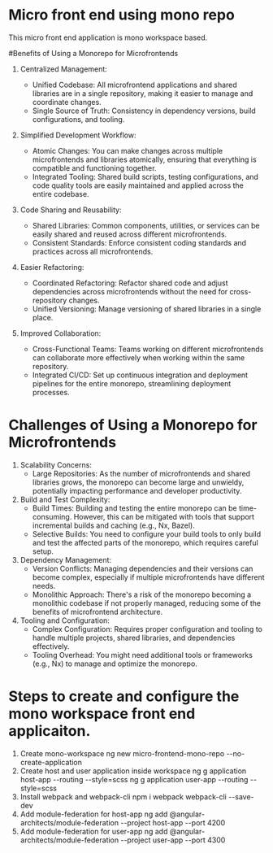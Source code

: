 # Micro front end using mono repo
This micro front end application is mono workspace based. 

#Benefits of Using a Monorepo for Microfrontends
1. Centralized Management:
    * Unified Codebase: All microfrontend applications and shared libraries are in a single repository, making it easier to manage and coordinate changes.
    * Single Source of Truth: Consistency in dependency versions, build configurations, and tooling.

2. Simplified Development Workflow:
    * Atomic Changes: You can make changes across multiple microfrontends and libraries atomically, ensuring that everything is compatible and functioning together.
    * Integrated Tooling: Shared build scripts, testing configurations, and code quality tools are easily maintained and applied across the entire codebase.
3. Code Sharing and Reusability:
    * Shared Libraries: Common components, utilities, or services can be easily shared and reused across different microfrontends.
    * Consistent Standards: Enforce consistent coding standards and practices across all microfrontends.
4. Easier Refactoring:
    * Coordinated Refactoring: Refactor shared code and adjust dependencies across microfrontends without the need for cross-repository changes.
    * Unified Versioning: Manage versioning of shared libraries in a single place.
5. Improved Collaboration:
    * Cross-Functional Teams: Teams working on different microfrontends can collaborate more effectively when working within the same repository.
    * Integrated CI/CD: Set up continuous integration and deployment pipelines for the entire monorepo, streamlining deployment processes.

# Challenges of Using a Monorepo for Microfrontends

1. Scalability Concerns:
    * Large Repositories: As the number of microfrontends and shared libraries grows, the monorepo can become large and unwieldy, potentially impacting performance and developer productivity.
2. Build and Test Complexity:
    * Build Times: Building and testing the entire monorepo can be time-consuming. However, this can be mitigated with tools that support incremental builds and caching (e.g., Nx, Bazel).
    * Selective Builds: You need to configure your build tools to only build and test the affected parts of the monorepo, which requires careful setup.
3. Dependency Management:
    * Version Conflicts: Managing dependencies and their versions can become complex, especially if multiple microfrontends have different needs.
    * Monolithic Approach: There's a risk of the monorepo becoming a monolithic codebase if not properly managed, reducing some of the benefits of microfrontend architecture.
4. Tooling and Configuration:
    * Complex Configuration: Requires proper configuration and tooling to handle multiple projects, shared libraries, and dependencies effectively.
    * Tooling Overhead: You might need additional tools or frameworks (e.g., Nx) to manage and optimize the monorepo.

# Steps to create and configure the mono workspace front end applicaiton.
1. Create mono-workspace
    ng new micro-frontend-mono-repo --no-create-application
2. Create host and user application inside workspace
    ng g application host-app --routing --style=scss
    ng g application user-app --routing --style=scss
3. Install webpack and webpack-cli
    npm i webpack webpack-cli --save-dev
4. Add module-federation for host-app
    ng add @angular-architects/module-federation --project host-app --port 4200
5. Add module-federation for user-app
    ng add @angular-architects/module-federation --project user-app --port 4300 
